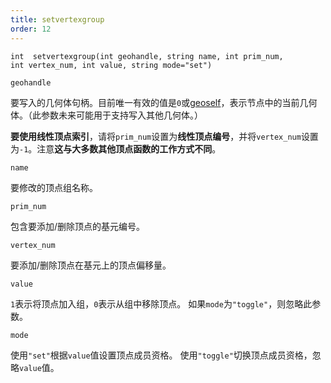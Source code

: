 ```yaml
---
title: setvertexgroup
order: 12
---
```

`int  setvertexgroup(int geohandle, string name, int prim_num, int vertex_num, int value, string mode="set")`

`geohandle`

要写入的几何体句柄。目前唯一有效的值是`0`或[geoself](/zh-cn/houdini-vex/geometry/geoself "返回当前节点的几何体句柄")，表示节点中的当前几何体。（此参数未来可能用于支持写入其他几何体。）

**要使用线性顶点索引**，请将`prim_num`设置为**线性顶点编号**，并将`vertex_num`设置为`-1`。注意**这与大多数其他顶点函数的工作方式不同**。

`name`

要修改的顶点组名称。

`prim_num`

包含要添加/删除顶点的基元编号。

`vertex_num`

要添加/删除顶点在基元上的顶点偏移量。

`value`

`1`表示将顶点加入组，`0`表示从组中移除顶点。
如果`mode`为`"toggle"`，则忽略此参数。

`mode`

使用`"set"`根据`value`值设置顶点成员资格。
使用`"toggle"`切换顶点成员资格，忽略`value`值。
